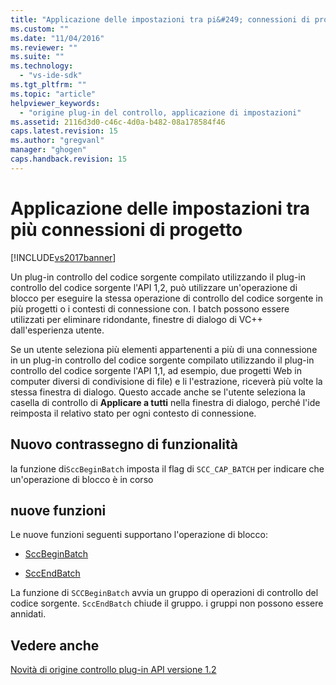 ```yaml
---
title: "Applicazione delle impostazioni tra pi&#249; connessioni di progetto | Microsoft Docs"
ms.custom: ""
ms.date: "11/04/2016"
ms.reviewer: ""
ms.suite: ""
ms.technology: 
  - "vs-ide-sdk"
ms.tgt_pltfrm: ""
ms.topic: "article"
helpviewer_keywords: 
  - "origine plug-in del controllo, applicazione di impostazioni"
ms.assetid: 2116d3d0-c46c-4d0a-b482-08a178584f46
caps.latest.revision: 15
ms.author: "gregvanl"
manager: "ghogen"
caps.handback.revision: 15
---
```

# Applicazione delle impostazioni tra pi&#249; connessioni di progetto
[!INCLUDE[vs2017banner](../../code-quality/includes/vs2017banner.md)]

Un plug\-in controllo del codice sorgente compilato utilizzando il plug\-in controllo del codice sorgente l'API 1,2, può utilizzare un'operazione di blocco per eseguire la stessa operazione di controllo del codice sorgente in più progetti o i contesti di connessione con.  I batch possono essere utilizzati per eliminare ridondante, finestre di dialogo di VC\+\+ dall'esperienza utente.  
  
 Se un utente seleziona più elementi appartenenti a più di una connessione in un plug\-in controllo del codice sorgente compilato utilizzando il plug\-in controllo del codice sorgente l'API 1,1, ad esempio, due progetti Web in computer diversi di condivisione di file\) e li l'estrazione, riceverà più volte la stessa finestra di dialogo.  Questo accade anche se l'utente seleziona la casella di controllo di **Applicare a tutti** nella finestra di dialogo, perché l'ide reimposta il relativo stato per ogni contesto di connessione.  
  
## Nuovo contrassegno di funzionalità  
 la funzione di`SccBeginBatch` imposta il flag di `SCC_CAP_BATCH` per indicare che un'operazione di blocco è in corso  
  
## nuove funzioni  
 Le nuove funzioni seguenti supportano l'operazione di blocco:  
  
-   [SccBeginBatch](../../extensibility/sccbeginbatch-function.md)  
  
-   [SccEndBatch](../../extensibility/sccendbatch-function.md)  
  
 La funzione di `SCCBeginBatch` avvia un gruppo di operazioni di controllo del codice sorgente.  `SccEndBatch` chiude il gruppo.  i gruppi non possono essere annidati.  
  
## Vedere anche  
 [Novità di origine controllo plug\-in API versione 1.2](../../extensibility/internals/what-s-new-in-the-source-control-plug-in-api-version-1-2.md)